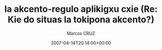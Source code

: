 ---
title: 'la akcento-regulo aplikigxu cxie (Re: Kie do situas la tokipona akcento?)'
posts: 1
hash: 't707'
author: 'Marcos CRUZ'
date: 2007-04-14T20:14:00+00:00
sources:
  - http://forums.tokipona.org/viewtopic.php%3Ft=707.html
---